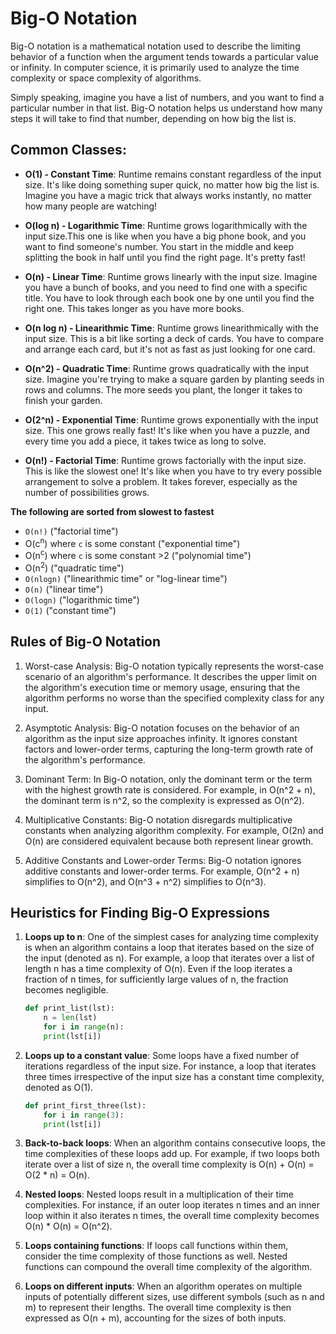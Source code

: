 # Big-O Notation

Big-O notation is a mathematical notation used to describe the limiting behavior of a function when the argument tends towards a particular value or infinity. In computer science, it is primarily used to analyze the time complexity or space complexity of algorithms.

Simply speaking, imagine you have a list of numbers, and you want to find a particular number in that list. Big-O notation helps us understand how many steps it will take to find that number, depending on how big the list is.


## Common Classes:

- **O(1) - Constant Time**: Runtime remains constant regardless of the input size. It's like doing something super quick, no matter how big the list is. Imagine you have a magic trick that always works instantly, no matter how many people are watching!

- **O(log n) - Logarithmic Time**: Runtime grows logarithmically with the input size.This one is like when you have a big phone book, and you want to find someone's number. You start in the middle and keep splitting the book in half until you find the right page. It's pretty fast!

- **O(n) - Linear Time**: Runtime grows linearly with the input size. Imagine you have a bunch of books, and you need to find one with a specific title. You have to look through each book one by one until you find the right one. This takes longer as you have more books.

- **O(n log n) - Linearithmic Time**: Runtime grows linearithmically with the input size. This is a bit like sorting a deck of cards. You have to compare and arrange each card, but it's not as fast as just looking for one card.

- **O(n^2) - Quadratic Time**: Runtime grows quadratically with the input size. Imagine you're trying to make a square garden by planting seeds in rows and columns. The more seeds you plant, the longer it takes to finish your garden.

- **O(2^n) - Exponential Time**: Runtime grows exponentially with the input size. This one grows really fast! It's like when you have a puzzle, and every time you add a piece, it takes twice as long to solve.

- **O(n!) - Factorial Time**: Runtime grows factorially with the input size. This is like the slowest one! It's like when you have to try every possible arrangement to solve a problem. It takes forever, especially as the number of possibilities grows.


**The following are sorted from slowest to fastest**

- `O(n!)` ("factorial time")
- O(c<sup>n</sup>) where `c` is some constant ("exponential time")
- O(n<sup>c</sup>) where `c` is some constant >2 ("polynomial time")
- O(n<sup>2</sup>) ("quadratic time")
- `O(nlogn)` ("linearithmic time" or "log-linear time")
- `O(n)` ("linear time")
- `O(logn)` ("logarithmic time")
- `O(1)` ("constant time")


## Rules of Big-O Notation

1. Worst-case Analysis: Big-O notation typically represents the worst-case scenario of an algorithm's performance. It describes the upper limit on the algorithm's execution time or memory usage, ensuring that the algorithm performs no worse than the specified complexity class for any input.

2. Asymptotic Analysis: Big-O notation focuses on the behavior of an algorithm as the input size approaches infinity. It ignores constant factors and lower-order terms, capturing the long-term growth rate of the algorithm's performance.

3. Dominant Term: In Big-O notation, only the dominant term or the term with the highest growth rate is considered. For example, in O(n^2 + n), the dominant term is n^2, so the complexity is expressed as O(n^2).

4. Multiplicative Constants: Big-O notation disregards multiplicative constants when analyzing algorithm complexity. For example, O(2n) and O(n) are considered equivalent because both represent linear growth.

5. Additive Constants and Lower-order Terms: Big-O notation ignores additive constants and lower-order terms. For example, O(n^2 + n) simplifies to O(n^2), and O(n^3 + n^2) simplifies to O(n^3).


## Heuristics for Finding Big-O Expressions

1. **Loops up to n**:
    One of the simplest cases for analyzing time complexity is when an algorithm contains a loop that iterates based on the size of the input (denoted as n). For example, a loop that iterates over a list of length n has a time complexity of O(n). Even if the loop iterates a fraction of n times, for sufficiently large values of n, the fraction becomes negligible.

    ```python
    def print_list(lst):
        n = len(lst)
        for i in range(n):
        print(lst[i])
    ```

2. **Loops up to a constant value**:
    Some loops have a fixed number of iterations regardless of the input size. For instance, a loop that iterates three times irrespective of the input size has a constant time complexity, denoted as O(1).

    ```python
    def print_first_three(lst):
        for i in range(3):
        print(lst[i])
    ```

3. **Back-to-back loops**:
    When an algorithm contains consecutive loops, the time complexities of these loops add up. For example, if two loops both iterate over a list of size n, the overall time complexity is O(n) + O(n) = O(2 * n) = O(n).

4. **Nested loops**:
    Nested loops result in a multiplication of their time complexities. For instance, if an outer loop iterates n times and an inner loop within it also iterates n times, the overall time complexity becomes O(n) * O(n) = O(n^2).

5. **Loops containing functions**:
    If loops call functions within them, consider the time complexity of those functions as well. Nested functions can compound the overall time complexity of the algorithm.

6. **Loops on different inputs**:
    When an algorithm operates on multiple inputs of potentially different sizes, use different symbols (such as n and m) to represent their lengths. The overall time complexity is then expressed as O(n + m), accounting for the sizes of both inputs.
